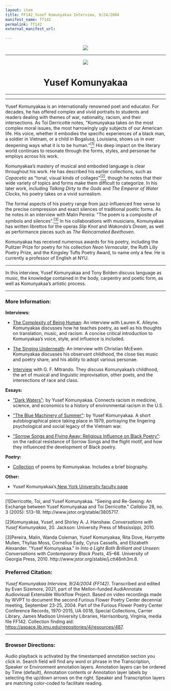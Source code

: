 ```yaml
---
layout: item
title: FF142_Yusef Komunyakaa Interview, 9/24/2004
manifest_name: ff142
permalink: ff142
external_manifest_url: 

---
```

<!-- Add an essay or interpretive material below this line,
using HTML or markdown.  Do not modify this file above this line -->
<p style="text-align:center"><img src="https://www.jmu.edu/_images/furiousflower/furious-flower-logo.jpg"></p>
<hr>
<p style="text-align:center"><img src="https://api.poets.org/sites/default/files/styles/poem_a_day_portrait/public/images/biographies/YusefKomunyakaa_NewBioImage.jpg?itok=LWv9d5hi"></p>
<h1 style="text-align:center">Yusef Komunyakaa</h1>
<hr>

<hr>
<p>Yusef Komunyakaa is an internationally renowned poet and educator. For decades, he has offered complex and vivid portraits to students and readers dealing with themes of war, nationality, racism, and their intersections. As Toi Derricotte notes, "Komunyakaa takes on the most complex moral issues, the most harrowingly ugly subjects of our American life. His voice, whether it embodies the specific experiences of a black man, a soldier in Vietnam, or a child in Bogalusa, Louisiana, shows us in ever deepening ways what it is to be human."<a href="#fn1"><sup>[1]</sup></a> His deep impact on the literary world continues to resonate through the forms, styles, and personae he employs across his work.</p>
<p>Komunyakaa’s mastery of musical and embodied language is clear throughout his work. He has described his earlier collections, such as <i>Copacetic</i> as "tonal, visual kinds of collages"<a href="#fn2"><sup>[2]</sup></a>, though he notes that their wide variety of topics and forms make them difficult to categorize. In his later work, including <i>Talking Dirty to the Gods</i> and <i>The Emperor of Water Clocks</i>, his poetry takes on a vivid surrealism.</p>
<p>The formal aspects of his poetry range from jazz-influenced free verse to the precise compression and exact silences of traditional poetic forms. As he notes in an interview with Malin Pereira: "The poem is a composite of symbols and silences".<a href="#fn3"><sup>[3]</sup></a> In his collaborations with musicians, Komunyakaa has written librettos for the operas <i>Slip Knot</i> and <i>Wakonda’s Dream</i>, as well as performance pieces such as <i>The Reincarnated Beethoven</i>.</p>
<p>Komunyakaa has received numerous awards for his poetry, including the Pulitzer Prize for poetry for his collection <i>Neon Vernacular</i>, the Ruth Lilly Poetry Prize, and the Kingsley Tufts Poetry Award, to name only a few. He is currently a professor of English at NYU.</p>
<hr>
<p>In this interview, Yusef Komunyakaa and Tony Bolden discuss language as music, the knowledge contained in the body, carpentry and poetic form, as well as Komunyakaa’s artistic process.</p>
<hr>

<h3>More Information:</h3>

<b>Interviews:</b>
<ul><li><p><a href="https://fightandfiddle.com/2018/05/01/the-complexity-of-being-human-an-interview-with-yusef-komunyakaa/">The Complexity of Being Human</a>: An interview with Lauren K. Alleyne. Komunyakaa discusses how he teaches poetry, as well as his thoughts on translation, music, and racism. A concise critical introduction to Komunyakaa’s voice, style, and influence is included.</p></li></ul>
<ul><li><p><a href="https://teachersandwritersmagazine.org/the-singing-underneath-878.htm">The Singing Underneath</a>: An interview with Christian McEwen. Komunyakaa discusses his observant childhood, the close ties music and poetry share, and his ability to adopt various personae.</p></li></ul>
<ul><li><p><a href="https://www.jstor.org/stable/3805718
">Interview</a> with G. F. Mitrando. They discuss Komunyakaa’s childhood, the art of musical and linguistic improvisation, other poets, and the intersections of race and class.</p></li></ul>


<b>Essays:</b>
<ul><li><p><a href="https://www.jstor.org/stable/10.3998/mpub.9462628.17
">"Dark Waters"</a>: by Yusef Komunyakaa. Connects racism in medicine, science, and economics to a history of environmental racism in the U.S.</p></li></ul>
<ul><li><p><a href="https://www.jstor.org/stable/10.3998/mpub.9462628.12
">"The Blue Machinery of Summer"</a>: by Yusef Komunyakaa. A short autobiographical piece taking place in 1979, portraying the lingering psychological and social legacy of the Vietnam war.</p></li></ul>
<ul><li><p><a href="https://www.jstor.org/stable/10.3998/mpub.9462628.7">"Sorrow Songs and Flying Away: Religious Influence on Black Poetry"</a>: on the radical resistance of Sorrow Songs and the flight motif, and how they influenced the development of Black poetry.</p></li></ul>

<b>Poetry:</b>
<ul><li><p><a href="https://www.poetryfoundation.org/poets/yusef-komunyakaa?msclkid=fd7c90c9b50211ecbd6bcdbeba960748">Collection</a> of poems by Komunyakaa. Includes a brief biography.</p></li></ul>
<b>Other:</b>
<ul><li><p>Yusef Komunyakaa’s<a href="https://as.nyu.edu/content/nyu-as/as/faculty/yusef-komunyakaa.html?msclkid=67247d62b68911eca908dc4db39603bf"> New York University faculty page</a></p></li></ul>
<hr>
<p><a name="fn1">[1]</a>Derricotte, Toi, and Yusef Komunyakaa. "Seeing and Re-Seeing: An Exchange between Yusef Komunyakaa and Toi Derricotte." <i>Callaloo</i> 28, no. 3 (2005): 513–18. http://www.jstor.org/stable/3805717.</p>
<p><a name="fn2">[2]</a>Komunyakaa, Yusef, and Shirley A. J. Hanshaw. <i>Conversations with Yusef Komunyakaa</i>, 20. Jackson: University Press of Mississippi, 2010.</p>
<p><a name="fn3">[3]</a>Pereira, Malin, Wanda Coleman, Yusef Komunyakaa, Rita Dove, Harryette Mullen, Thylias Moss, Cornelius Eady, Cyrus Cassells, and Elizabeth Alexander. "Yusef Komunyakaa." In <i>Into a Light Both Brilliant and Unseen: Conversations with Contemporary Black Poets</i>, 45–68. University of Georgia Press, 2010. http://www.jstor.org/stable/j.ctt46nh3m.6.</p>


<h3>Preferred Citation:</h3>
<i>Yusef Komunyakaa Interview, 9/24/2004 (FF142)</i>. Transcribed and edited by Evan Sizemore, 2021, part of the Mellon-funded AudiAnnotate Audiovisual Extensible Workflow Project. Based on video recordings made by WVPT to document the second Furious Flower Poetry Center decennial meeting, September 23-25, 2004. Part of the Furious Flower Poetry Center Conference Records, 1970-2015, UA 0018, Special Collections, Carrier Library, James Madison University Libraries, Harrisonburg, Virginia, media file FF142. Collection finding aid: <a href="https://aspace.lib.jmu.edu/repositories/4/resources/487">https://aspace.lib.jmu.edu/repositories/4/resources/487</a>.
<hr>
<h3>Browser Directions:</h3> 
Audio playback is activated by the timestamped annotation section you click in. Search field will find any word or phrase in the Transcription, Speaker or Environment annotation layers. Annotation layers can be ordered by Time (default), Annotation contents or Annotation layer labels by selecting the up/down arrows on the right. Speaker and Transcription layers are matching color-coded to facilitate reading.
